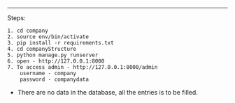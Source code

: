 
-----------------------------------------------------------------------------------------

Steps:

    1. cd company
    2. source env/bin/activate
    3. pip install -r requirements.txt
    4. cd companyStructure
    5. python manage.py runserver
    6. open - http://127.0.0.1:8000
    7. To access admin - http://127.0.0.1:8000/admin
        username - company
        password - companydata

* There are no data in the database, all the entries is to be filled.
